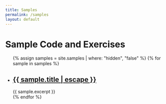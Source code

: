 ```yaml
---
title: Samples
permalink: /samples
layout: default
---
```

# Sample Code and Exercises

<div class="samples">
	<ul class="post-list">
		{% assign samples = site.samples | where: "hidden", "false" %}
		{% for sample in samples %}
            <li>
                <h2><a class="post-link" href="{{ sample.url | relative_url }}">{{ sample.title | escape }}</a></h2>
                <span class="post-meta">{{ sample.excerpt }}</span>
            </li>
		{% endfor %}
	</ul>
</div>
